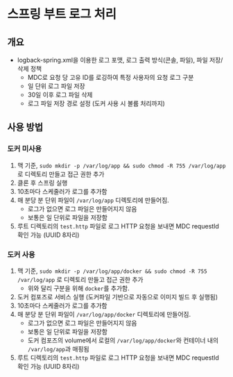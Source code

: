 # 스프링 부트 로그 처리

## 개요

- logback-spring.xml을 이용한 로그 포맷, 로그 출력 방식(콘솔, 파일), 파일 저장/삭제 정책
    - MDC로 요청 당 고유 ID를 로깅하여 특정 사용자의 요청 로그 구분
    - 일 단위 로그 파일 저장
    - 30일 이후 로그 파일 삭제
    - 로그 파일 저장 경로 설정 (도커 사용 시 볼륨 처리까지)

## 사용 방법

### 도커 미사용

1. 맥 기준, `sudo mkdir -p /var/log/app && sudo chmod -R 755 /var/log/app` 로 디렉토리 만들고 접근 권한 추가
1. 클론 후 스프링 실행
2. 10초마다 스케줄러가 로그를 추가함
3. 매 분당 분 단위 파일이 `/var/log/app` 디렉토리에 만들어짐.
    - 로그가 없으면 로그 파일은 만들어지지 않음
    - 보통은 일 단위로 파일을 저장함
4. 루트 디렉토리의 `test.http` 파일로 로그 HTTP 요청을 보내면 MDC requestId 확인 가능 (UUID 8자리)

### 도커 사용

1. 맥 기준, `sudo mkdir -p /var/log/app/docker && sudo chmod -R 755 /var/log/app` 로 디렉토리 만들고 접근 권한 추가
    - 위와 달리 구분을 위해 `docker`를 추가함.
1. 도커 컴포즈로 서비스 실행 (도커파일 기반으로 자동으로 이미지 빌드 후 실행됨)
2. 10초마다 스케줄러가 로그를 추가함
3. 매 분당 분 단위 파일이 `/var/log/app/docker` 디렉토리에 만들어짐.
    - 로그가 없으면 로그 파일은 만들어지지 않음
    - 보통은 일 단위로 파일을 저장함
    - 도커 컴포즈의 volume에서 로컬의 `/var/log/app/docker`와 컨테이너 내의 `/var/log/app`과 매핑됨
4. 루트 디렉토리의 `test.http` 파일로 로그 HTTP 요청을 보내면 MDC requestId 확인 가능 (UUID 8자리)
